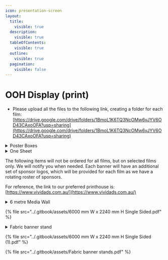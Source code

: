 ```yaml
---
icon: presentation-screen
layout:
  title:
    visible: true
  description:
    visible: true
  tableOfContents:
    visible: true
  outline:
    visible: true
  pagination:
    visible: false
---
```


# OOH Display (print)

* Please upload all the files to the following link, creating a folder for each film: [https://drive.google.com/drive/folders/1BmoL1K6TQ3NcOMw6vJYV6OD43CAxoOFA?usp=sharing](https://drive.google.com/drive/folders/1BmoL1K6TQ3NcOMw6vJYV6OD43CAxoOFA?usp=sharing)

<details>

<summary>Poster Boxes</summary>

* W x H : 1080 x 1920 px
* File: JPEG
* DPI: 300
* Max size: 50MB
* Text: Available from date, booking website, [QR](https://drive.google.com/file/d/1CE0ANkUmz133d6UQ1mfn0_YJn-rHIcEL/view?usp=drive_link)
* Logo: With logos

**Placement**

![](../.gitbook/assets/image.png)

![](<../.gitbook/assets/image (3).png>)



</details>

<details>

<summary>One Sheet</summary>

* W x H : 27 x 40 inch
* File: PDF (Print-ready, CYMK)
* Max size: 100 MB
* DPI: 300
* Text: Available from date, booking website, [QR](https://drive.google.com/file/d/1CE0ANkUmz133d6UQ1mfn0_YJn-rHIcEL/view?usp=drive_link)
* Logo: With logos

**Placement**

![](<../.gitbook/assets/image (1).png>)

**Another example**

![](<../.gitbook/assets/image (2).png>)

</details>

The following items will not be ordered for all films, but on selected films only. We will notify you when needed. Each banner will have an additional set of sponsor logos, which will be provided for each film as we have a rotating roster of sponsors.

For reference, the link to our preferred printhouse is: [https://www.vividads.com.au/](https://www.vividads.com.au/)

<details>

<summary>6 metre Media Wall</summary>

* W x H : 6000 x 2240 mm
* File: PDF / EPS (CYMK, print-ready)
* Note: Image do not need to be DPI 300, but all logos should be vector-based.
* Text: Available from date, booking website, [QR](https://drive.google.com/file/d/1CE0ANkUmz133d6UQ1mfn0_YJn-rHIcEL/view?usp=drive_link)
* Logo: **WITH** logo + sponsor logos (will be provided)
* Note: Please be mindful of the size & position of the design elements. See below to see how the image & logos are covered when people are taking photos in front of it, and use your best judgment to position them (e.g., no need to always flush left/right/centre; can be flexible)

**Placement**

![](<../.gitbook/assets/image (4).png>)

![](<../.gitbook/assets/image (5).png>)

**Printhouse guidelines:** See PDF below

</details>

{% file src="../.gitbook/assets/6000 mm W x 2240 mm H Single Sided.pdf" %}

<details>

<summary>Fabric banner stand</summary>

* W x H : 850 x 2000 mm
* File: EPS / PDF (CYMK DPI 300)
* Text: **YES** text
* Logo: **WITH** logo

**Placement**

**No image yet (we haven't printed this banner before)**

</details>

{% file src="../.gitbook/assets/6000 mm W x 2240 mm H Single Sided (1).pdf" %}

{% file src="../.gitbook/assets/Fabric banner stands.pdf" %}
